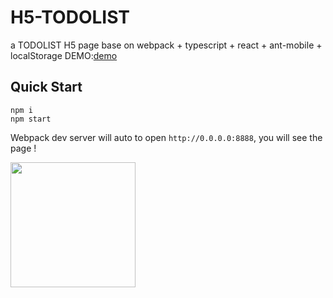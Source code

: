 # H5-TODOLIST
a TODOLIST H5 page base on webpack + typescript + react + ant-mobile + localStorage
DEMO:[demo](https://marpts.github.io/H5-TODOLIST/dist/)
## Quick Start

```
npm i
npm start
```
Webpack dev server will auto to open `http://0.0.0.0:8888`, you will see the page !

<img src="https://marpts.github.io/H5-TODOLIST/src/static/demo.png" width="200">
